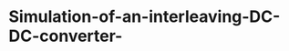 # Simulation-of-an-interleaving-DC-DC-converter-                    


                     

 

       


 



 




 





        





         


